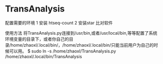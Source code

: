 # TransAnalysis
配置需要的环境
1 安装 htseq-count
2 安装star 比对软件

使用方法
将TransAnalysis.py连接到/usr/bin,或者/usr/local/bin,等等配置了系统环境变量的目录下，或者你自己的目录/home/zhaoxl/.local/bin/，/home/zhaoxl/.local/bin/只能当前用户为自己的时候可以用。
$ sudo ln -s /home/zhaoxl/TransAnalysis.py  /home/zhaoxl/.local/bin/TransAnalysis

